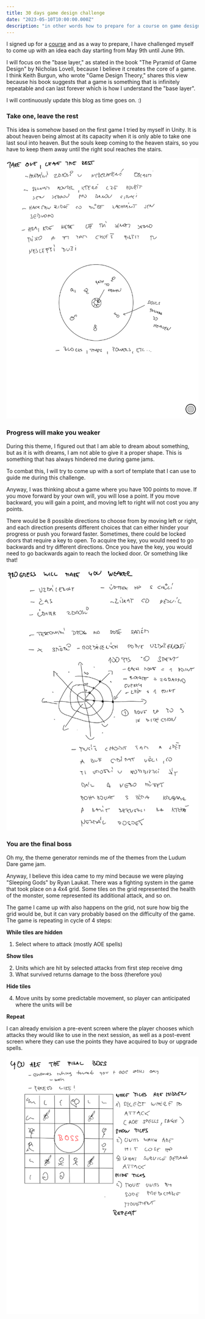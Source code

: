 ```yaml
---
title: 30 days game design challenge
date: "2023-05-10T10:00:00.000Z"
description: "in other words how to prepare for a course on game design"
---
```



I signed up for a [course](https://skvt.cz/course/122-game-design-pro-zacatecniky "course") and as a way to prepare, 
I have challenged myself to come up with an idea each day starting from May 9th until June 9th. 

I will focus on the "base layer," as stated in the book "The Pyramid of Game Design" by Nicholas Lovell, because I believe it creates the core of a game. I think Keith Burgun, who wrote "Game Design Theory," shares this view because his book suggests that a game is something that is infinitely repeatable and can last forever which is how I understand the "base layer". 

I will continuously update this blog as time goes on. :)


### Take one, leave the rest

This idea is somehow based on the first game I tried by myself in Unity. It is about heaven being almost at its capacity when it is only 
able to take one last soul into heaven. But the souls keep coming to the heaven stairs, so you have to keep them away until the right soul reaches the stairs.

![1](./1.png "Take one, leave the rest")

### Progress will make you weaker

During this theme, I figured out that I am able to dream about something, but as it is with dreams, I am not able to give it a proper shape. This is something that has always hindered me during game jams.

To combat this, I will try to come up with a sort of template that I can use to guide me during this challenge.

Anyway, I was thinking about a game where you have 100 points to move. If you move forward by your own will, you will lose a point. If you move backward, you will gain a point, and moving left to right will not cost you any points.

There would be 8 possible directions to choose from by moving left or right, and each direction presents different choices that can either hinder your progress or push you forward faster. Sometimes, there could be locked doors that require a key to open. To acquire the key, you would need to go backwards and try different directions. Once you have the key, you would need to go backwards again to reach the locked door. Or something like that!

![2](./2.png "Progress will make you weaker")

### You are the final boss

Oh my, the theme generator reminds me of the themes from the Ludum Dare game jam. 

Anyway, I believe this idea came to my mind because we were playing "Sleeping Gods" by Ryan Laukat. There was a fighting system in the game that took place on a 4x4 grid. Some tiles on the grid represented the health of the monster, some represented its additional attack, and so on.

The game I came up with also happens on the grid, not sure how big the grid would be, but it can vary probably based on the difficulty of the game. The game is repeating in cycle of 4 steps:

**While tiles are hidden**
1. Select where to attack (mostly AOE spells)

**Show tiles**

2. Units which are hit by selected attacks from first step receive dmg
3. What survived returns damage to the boss (therefore you)

**Hide tiles**

4. Move units by some predictable movement, so player can anticipated where the units will be

**Repeat**

I can already envision a pre-event screen where the player chooses which attacks they would like to use in the next session, as well as a post-event screen where they can use the points they have acquired to buy or upgrade spells.

![3](./3.png "You are the final boss")


